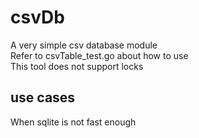# csvDb
A very simple csv database module  
Refer to csvTable_test.go about how to use  
This tool does not support locks  
  

## use cases 
When sqlite is not fast enough 
